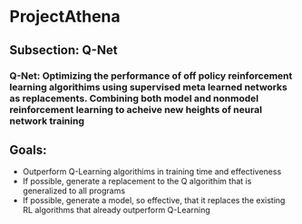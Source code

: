 # **ProjectAthena**
## **Subsection: Q-Net**
### Q-Net: Optimizing the performance of off policy reinforcement learning algorithims using supervised meta learned networks as replacements. Combining both model and nonmodel reinforcement learning to acheive new heights of neural network training

## **Goals:**
- Outperform Q-Learning algorithims in training time and effectiveness
- If possible, generate a replacement to the Q algorithim that is generalized to all programs
- If possible, generate a model, so effective, that it replaces the existing RL algorithms that already outperform Q-Learning
